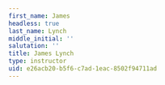 ```yaml
---
first_name: James
headless: true
last_name: Lynch
middle_initial: ''
salutation: ''
title: James Lynch
type: instructor
uid: e26acb20-b5f6-c7ad-1eac-8502f94711ad
---
```

